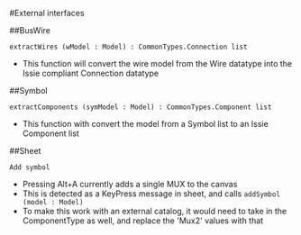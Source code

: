#External interfaces

##BusWire

`extractWires (wModel : Model) : CommonTypes.Connection list`
- This function will convert the wire model from the Wire datatype into the Issie compliant Connection datatype

##Symbol

`extractComponents (symModel : Model) : CommonTypes.Component list`
- This function with convert the model from a Symbol list to an Issie Component list

##Sheet

`Add symbol`
- Pressing Alt+A currently adds a single MUX to the canvas
- This is detected as a KeyPress message in sheet, and calls `addSymbol (model : Model)`
- To make this work with an external catalog, it would need to take in the ComponentType as well, and replace the 'Mux2' values with that